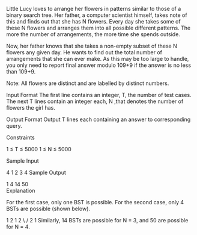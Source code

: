 Little Lucy loves to arrange her flowers in patterns similar to those of a binary search tree. Her father, a computer scientist himself, takes note of this and finds out that she has N flowers. Every day she takes some of these N flowers and arranges them into all possible different patterns. The more the number of arrangements, the more time she spends outside.

Now, her father knows that she takes a non-empty subset of these N flowers any given day. He wants to find out the total number of arrangements that she can ever make. As this may be too large to handle, you only need to report final answer modulo 109+9 if the answer is no less than 109+9.

Note: All flowers are distinct and are labelled by distinct numbers.

Input Format
The first line contains an integer, T, the number of test cases.
The next T lines contain an integer each, N ,that denotes the number of flowers the girl has.

Output Format
Output T lines each containing an answer to corresponding query.

Constraints

1 ≤ T ≤ 5000
1 ≤ N ≤ 5000

Sample Input

4
1
2
3
4
Sample Output

1
4
14
50    
Explanation

For the first case, only one BST is possible.
For the second case, only 4 BSTs are possible (shown below).

1    2    1      2
           \    / 
            2   1
Similarly, 14 BSTs are possible for N = 3, and 50 are possible for N = 4.
